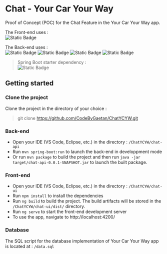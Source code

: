 # Chat - Your Car Your Way

Proof of Concept (POC) for the Chat Feature in the Your Car Your Way app.

The Front-end uses :  
![Static Badge](https://img.shields.io/badge/Angular-14.1.3-red)

The Back-end uses :  
![Static Badge](https://img.shields.io/badge/Java-11-orange)
![Static Badge](https://img.shields.io/badge/Maven-4.0.0-purple)
![Static Badge](https://img.shields.io/badge/Spring_Boot-2.7.3-green)
![Static Badge](https://img.shields.io/badge/Lombok-1.18.24-red)

> Spring Boot starter dependency :  
> ![Static Badge](https://img.shields.io/badge/WebSocket-grey)

## Getting started

### Clone the project

Clone the project in the directory of your choice :

> git clone https://github.com/CodeByGaetan/ChatYCYW.git

### Back-end

- Open your IDE (VS Code, Eclipse, etc.) in the directory : `/ChatYCYW/chat-api`
- Run `mvn spring-boot:run` to launch the back-end in developpment mode
- Or run `mvn package` to build the project and then run `java -jar target/chat-api-0.0.1-SNAPSHOT.jar` to launch the built package.

### Front-end

- Open your IDE (VS Code, Eclipse, etc.) in the directory : `/ChatYCYW/chat-ui`
- Run `npm install` to install the dependencies
- Run `ng build` to build the project. The build artifacts will be stored in the `/ChatYCYW/chat-ui/dist/` directory.
- Run `ng serve` to start the front-end development server
- To use the app, navigate to http://localhost:4200/

### Database

The SQL script for the database implementation of Your Car Your Way app is located at : `/data.sql`
